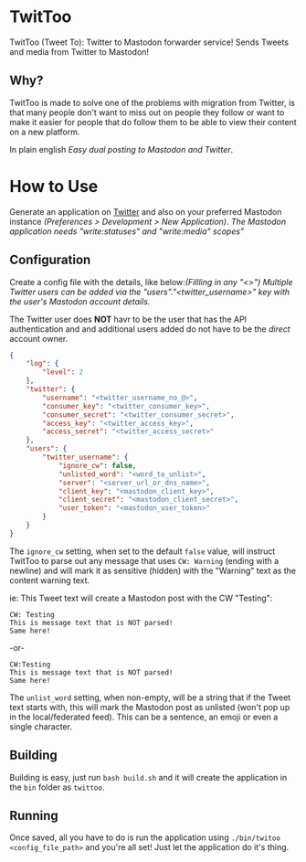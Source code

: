# TwitToo

TwitToo (Tweet To): Twitter to Mastodon forwarder service!
Sends Tweets and media from Twitter to Mastodon!

## Why?

TwitToo is made to solve one of the problems with migration from Twitter, is
that many people don't want to miss out on people they follow or want to make it
easier for people that do follow them to be able to view their content on a new
platform.

In plain english *Easy dual posting to Mastodon and Twitter*.

# How to Use

Generate an application on [Twitter](https://developer.twitter.com) and also on
your preferred Mastodon instance *(Preferences > Development > New Application)*.
*The Mastodon application needs "write:statuses" and "write:media" scopes"*

## Configuration

Create a config file with the details, like below:*(Fillling in any "<>")*
*Multiple Twitter users can be added via the "users"."<twitter_username>" key*
*with the user's Mastodon account details.*

The Twitter user does **NOT** havr to be the user that has the API authentication
and and additional users added do not have to be the *direct* account owner.

```json
{
    "log": {
        "level": 2
    },
    "twitter": {
        "username": "<twitter_username_no_@>",
        "consumer_key": "<twitter_consumer_key>",
        "consumer_secret": "<twitter_consumer_secret>",
        "access_key": "<twitter_access_key>",
        "access_secret": "<twitter_access_secret>"
    },
    "users": {
        "twitter_username": {
            "ignore_cw": false,
            "unlisted_word": "<word_to_unlist>",
            "server": "<server_url_or_dns_name>",
            "client_key": "<mastodon_client_key>",
            "client_secret": "<mastodon_client_secret>",
            "user_token": "<mastodon_user_token>"
        }
    }
}
```

The `ignore_cw` setting, when set to the default `false` value, will instruct TwitToo
to parse out any message that uses `CW: Warning` (ending with a newline) and will
mark it as sensitive (hidden) with the "Warning" text as the content warning text.

ie: This Tweet text will create a Mastodon post with the CW "Testing":

```text
CW: Testing
This is message text that is NOT parsed!
Same here!
```

-or-

```text
CW:Testing
This is message text that is NOT parsed!
Same here!
```

The `unlist_word` setting, when non-empty, will be a string that if the Tweet
text starts with, this will mark the Mastodon post as unlisted (won't pop up in
the local/federated feed). This can be a sentence, an emoji or even a single
character.

## Building

Building is easy, just run `bash build.sh` and it will create the application
in the `bin` folder as `twittoo`.

## Running

Once saved, all you have to do is run the application using `./bin/twitoo <config_file_path>`
and you're all set! Just let the application do it's thing.
